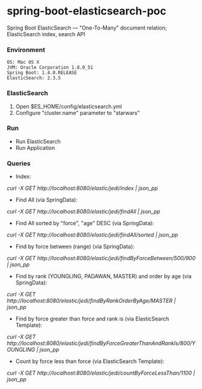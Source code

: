 # spring-boot-elasticsearch-poc

Spring Boot ElasticSearch — "One-To-Many" document relation; ElasticSearch index, search API

### Environment
	OS: Mac OS X
	JVM: Oracle Corporation 1.8.0_51
	Spring Boot: 1.4.0.RELEASE
	ElasticSearch: 2.3.5

### ElasticSearch
1. Open $ES_HOME/config/elasticsearch.yml
2. Configure "cluster.name" parameter to "starwars"

### Run
* Run ElasticSearch
* Run Application

### Queries

* Index:

*curl -X GET http://localhost:8080/elastic/jedi/index | json_pp*

* Find All (via SpringData):

*curl -X GET http://localhost:8080/elastic/jedi/findAll | json_pp*

* Find All sorted by "force", "age" DESC (via SpringData):

*curl -X GET http://localhost:8080/elastic/jedi/findAll/sorted | json_pp*

* Find by force between (range) (via SpringData):

*curl -X GET http://localhost:8080/elastic/jedi/findByForceBetween/500/900 | json_pp*

* Find by rank (YOUNGLING, PADAWAN, MASTER) and order by age (via SpringData):

*curl -X GET http://localhost:8080/elastic/jedi/findByRankOrderByAge/MASTER | json_pp*

* Find by force greater than force and rank is (via ElasticSearch Template):

*curl -X GET http://localhost:8080/elastic/jedi/findByForceGreaterThanAndRankIs/800/YOUNGLING | json_pp*

* Count by force less than force (via ElasticSearch Template):

*curl -X GET http://localhost:8080/elastic/jedi/countByForceLessThan/1100 | json_pp*
